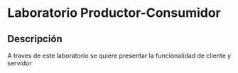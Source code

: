 # Laboratorio Productor-Consumidor

## Descripción 

A traves de este laboratorio se quiere presentar la funcionalidad de cliente y servidor 
